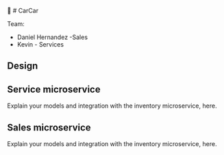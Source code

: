 :car: # CarCar

Team:

* Daniel Hernandez -Sales
* Kevin - Services

## Design

## Service microservice

Explain your models and integration with the inventory
microservice, here.

## Sales microservice

Explain your models and integration with the inventory
microservice, here.
